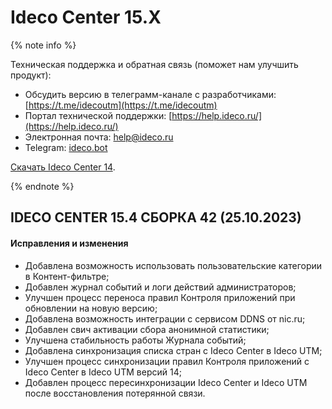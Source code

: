 # Ideco Center 15.Х

{% note info %}

Техническая поддержка и обратная связь (поможет нам улучшить продукт):
* Обсудить версию в телеграмм-канале с разработчиками: [https://t.me/idecoutm](https://t.me/idecoutm)
* Портал технической поддержки: [https://help.ideco.ru/](https://help.ideco.ru/)
* Электронная почта: help@ideco.ru
* Telegram: [ideco.bot](https://telegram.im/@ideco_support_bot)

[Скачать Ideco Center 14](https://my.ideco.ru/). 

{% endnote %}

## IDECO CENTER 15.4 СБОРКА 42 (25.10.2023)

#### Исправления и изменения

* Добавлена возможность использовать пользовательские категории в Контент-фильтре;
* Добавлен журнал событий и логи действий администраторов;
* Улучшен процесс переноса правил Контроля приложений при обновлении на новую версию;
* Добавлена возможность интеграции с сервисом DDNS от nic.ru;
* Добавлен свич активации сбора анонимной статистики;
* Улучшена стабильность работы Журнала событий;
* Добавлена синхронизация списка стран с Ideco Center в Ideco UTM;
* Улучшен процесс синхронизации правил Контроля приложений с Ideco Center в Ideco UTM версий 14;
* Добавлен процесс пересинхронизации Ideco Center и Ideco UTM после восстановления потерянной связи.